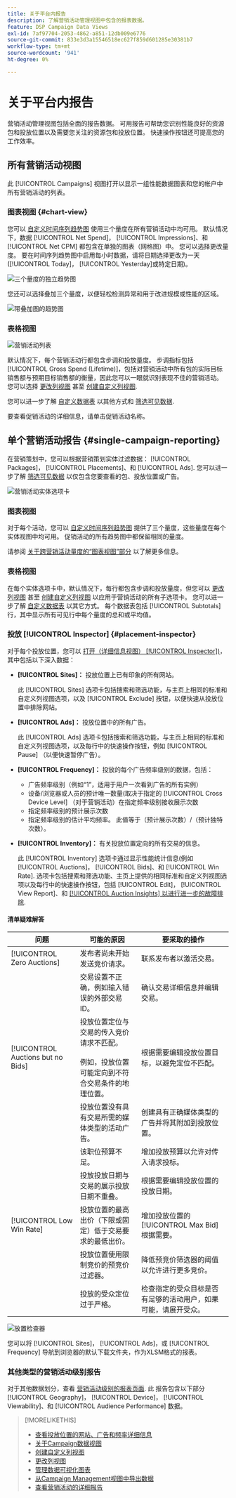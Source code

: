 ```yaml
---
title: 关于平台内报告
description: 了解营销活动管理视图中包含的报表数据。
feature: DSP Campaign Data Views
exl-id: 7af97704-2053-4862-a851-12db009e6776
source-git-commit: 833e3d3a15546518ec627f859d601285e30381b7
workflow-type: tm+mt
source-wordcount: '941'
ht-degree: 0%

---
```


# 关于平台内报告

<!-- rename "About Performance Reports in Campaign Management Views?" -->
营销活动管理视图包括全面的报告数据。 可用报告可帮助您识别性能良好的资源包和投放位置以及需要您关注的资源包和投放位置。 快速操作按钮还可提高您的工作效率。

## 所有营销活动视图

此 [!UICONTROL Campaigns] 视图打开以显示一组性能数据图表和您的帐户中所有营销活动的列表。

### 图表视图 {#chart-view}

您可以 [自定义时间序列趋势图](campaign-data-visualization-manage.md) 使用三个量度在所有营销活动中均可用。 默认情况下，数据 [!UICONTROL Net Spend]， [!UICONTROL Impressions]、和 [!UICONTROL Net CPM] 都包含在单独的图表（网格图）中。 您可以选择更改量度。 要在时间序列趋势图中启用每小时数据，请将日期选择更改为一天([!UICONTROL Today]， [!UICONTROL Yesterday]或特定日期)。

![三个量度的独立趋势图](/help/dsp/assets/trend-chart-separate.png)

您还可以选择叠加三个量度，以便轻松检测异常和用于改进规模或性能的区域。

![带叠加图的趋势图](/help/dsp/assets/trend-chart.png)

### 表格视图

![营销活动列表](/help/dsp/assets/campaigns-list.png)

默认情况下，每个营销活动行都包含步调和投放量度。 步调指标包括 [!UICONTROL Gross Spend (Lifetime)]，包括对营销活动中所有包的实际目标销售额与预期目标销售额的衡量，因此您可以一眼就识别表现不佳的营销活动。 您可以选择 [更改列视图](column-view-change.md) 甚至 [创建自定义列视图](column-view-create.md).

您可以进一步了解 [自定义数据表](campaign-data-views-about.md) 以其他方式和 [筛选可见数据](campaign-data-filter.md).

<!--
An "Alerts" column indicates when a campaign (or any child entity under it) has an issue. Alert indicators include "Critical" (![Critical](/help/dsp/assets/indicator-critical.png "Critical")) and "Warning" (![Warning](/help/dsp/assets/indicator-warning.png "Warning")). See "[View Alerts and Notifications](campaign-alerts.md) for more information.
-->

要查看促销活动的详细信息，请单击促销活动名称。

## 单个营销活动报告 {#single-campaign-reporting}

在营销策划中，您可以根据营销策划实体过滤数据： [!UICONTROL Packages]， [!UICONTROL Placements]、和 [!UICONTROL Ads]. 您可以进一步了解 [筛选可见数据](campaign-data-filter.md) 以仅包含您要查看的包、投放位置或广告。

![营销活动实体选项卡](/help/dsp/assets/campaign-subtabs.png)

### 图表视图

对于每个活动，您可以 [自定义时间序列趋势图](campaign-data-visualization-manage.md) 提供了三个量度，这些量度在每个实体视图中均可用。 促销活动的所有趋势图中都保留相同的量度。

请参阅 [关于跨营销活动量度的“图表视图”部分](#chart-view) 以了解更多信息。

### 表格视图

在每个实体选项卡中，默认情况下，每行都包含步调和投放量度，但您可以 [更改列视图](column-view-change.md) 甚至 [创建自定义列视图](column-view-create.md) 以应用于营销活动的所有子选项卡。 您可以进一步了解 [自定义数据表](campaign-data-views-about.md) 以其它方式。 每个数据表包括 [!UICONTROL Subtotals] 行，其中显示所有可见行中每个量度的总和或平均值。

<!--
An "Alerts" column indicates when a package, placement, or ad &mdash; or any child entity under a package or placement &mdash; has an issue. Alert indicators include "Critical" (![Critical](/help/dsp/assets/indicator-critical.png "Critical")) and "Warning" (![Warning](/help/dsp/assets/indicator-warning.png "Warning")). See "[View Alerts and Notifications](campaign-alerts.md) for more information.
-->

### 投放 [!UICONTROL Inspector] {#placement-inspector}

对于每个投放位置，您可以 [打开（详细信息视图） [!UICONTROL Inspector])](placement-details-view.md)，其中包括以下深入数据：

* **[!UICONTROL Sites]：** 投放位置上已有印象的所有网站。

  此 [!UICONTROL Sites] 选项卡包括搜索和筛选功能，与主页上相同的标准和自定义列视图选项，以及 [!UICONTROL Exclude] 按钮，以便快速从投放位置中排除网站。

* **[!UICONTROL Ads]：** 投放位置中的所有广告。

  此 [!UICONTROL Ads] 选项卡包括搜索和筛选功能，与主页上相同的标准和自定义列视图选项，以及每行中的快速操作按钮，例如 [!UICONTROL Pause] （以便快速暂停广告）。

* **[!UICONTROL Frequency]：** 投放的每个广告频率级别的数据，包括：
   * 广告频率级别（例如“1”，适用于用户一次看到广告的所有实例）
   * 设备/浏览器或人员的预计唯一数量(取决于指定的 [!UICONTROL Cross Device Level] （对于营销活动）在指定频率级别接收展示次数
   * 指定频率级别的预计展示次数
   * 指定频率级别的估计平均频率。 此值等于（预计展示次数）/（预计独特次数）。

* **[!UICONTROL Inventory]：** 有关投放位置定向的所有交易的信息。

  此 [!UICONTROL Inventory] 选项卡通过显示性能统计信息(例如 [!UICONTROL Auctions]， [!UICONTROL Bids]、和 [!UICONTROL Win Rate]. 选项卡包括搜索和筛选功能、主页上提供的相同标准和自定义列视图选项以及每行中的快速操作按钮，包括 [!UICONTROL Edit]， [!UICONTROL View Report]、和 [[!UICONTROL Auction Insights] 以进行进一步的故障排除](/help/dsp/inventory/private-deal-auction-insights.md).

#### 清单疑难解答

| 问题 | 可能的原因 | 要采取的操作 |
| -----------| ---------- | ---------- |
| [!UICONTROL Zero Auctions] | 发布者尚未开始发送竞价请求。 | 联系发布者以激活交易。 |
| | 交易设置不正确，例如输入错误的外部交易ID。 | 确认交易详细信息并编辑交易。 |
| [!UICONTROL Auctions but no Bids] | 投放位置定位与交易的传入竞价请求不匹配。 <br><br> 例如，投放位置可能定向到不符合交易条件的地理位置。 | 根据需要编辑投放位置目标，以避免定位不匹配。 |
| | 投放位置没有具有交易所需的媒体类型的活动广告。 | 创建具有正确媒体类型的广告并将其附加到投放位置。 |
| | 该职位预算不足。 | 增加投放预算以允许对传入请求投标。 |
| | 投放投放日期与交易的展示投放日期不重叠。 | 根据需要编辑投放位置的投放日期。 |
| [!UICONTROL Low Win Rate] | 投放位置的最高出价（下限或固定）低于交易要求的最低出价。 | 增加投放位置的 [!UICONTROL Max Bid] 根据需要。 |
| | 投放位置使用限制竞价的预竞价过滤器。 | 降低预竞价筛选器的阈值以允许进行更多竞价。 |
| | 投放的受众定位过于严格。 | 检查指定的受众目标是否有足够的活动用户，如果可能，请展开受众。 |

![放置检查器](/help/dsp/assets/placement-inspector.png)

您可以将 [!UICONTROL Sites]， [!UICONTROL Ads]，或 [!UICONTROL Frequency] 导航到浏览器的默认下载文件夹，作为XLSM格式的报表。

### 其他类型的营销活动级别报告

对于其他数据划分，查看 [营销活动级别的报表页面](/help/dsp/campaign-management/campaigns/campaign-view-report.md). 此 <!--legacy --> 报告包含以下部分 [!UICONTROL Geography]， [!UICONTROL Device]， [!UICONTROL Viewability]、和 [!UICONTROL Audience Performance] 数据。

>[!MORELIKETHIS]
>
>* [查看投放位置的网站、广告和频率详细信息](placement-details-view.md)
>* [关于Campaign数据视图](campaign-data-views-about.md)
>* [创建自定义列视图](column-view-create.md)
>* [更改列视图](column-view-change.md)
>* [管理数据可视化图表](campaign-data-visualization-manage.md)
>* [从Campaign Management视图中导出数据](campaign-export-data.md)
>* [查看营销活动的详细报告](/help/dsp/campaign-management/campaigns/campaign-view-report.md)
